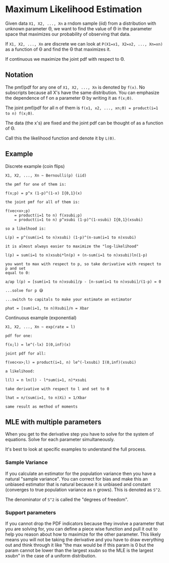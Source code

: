 # Maximum Likelihood Estimation

Given data `X1, X2, ..., Xn` a rndom sample (iid) from a distribution with
unknown parameter Θ, we want to find the value of Θ in the parameter space that
maximizes our probability of observing that data.

If `X1, X2, ..., Xn` are discrete we can look at `P(X1=x1, X2=x2, ..., Xn=xn)`
as a function of Θ and find the Θ that maximizes it.

If continuous we maximize the joint pdf with respect to Θ.

## Notation

The pmf/pdf for any one of `X1, X2, ..., Xn` is denoted by `f(x)`. No subscripts
because all X's have the same distribution. You can emphasize the dependence of
f on a parameter Θ by writing it as `f(x;Θ)`.

The joint pmf/pdf for all n of them is `f(x1, x2, ..., xn;Θ) = product(i=1 to n) f(x;Θ)`.

The data (the x's) are fixed and the joint pdf can be thought of as a function
of Θ.

Call this the likelihood function and denote it by `L(Θ)`.

## Example

Discrete example (coin flips)

```
X1, X2, ..., Xn ~ Bernoulli(p) (iid)

the pmf for one of them is:

f(x;p) = p^x (1-p)^(1-x) I{0,1}(x)

the joint pmf for all of them is:

f(vec<x>;p) 
    = product(i=1 to n) f(xsubi;p)
    = product(i=1 to n) p^xsubi (1-p)^(1-xsubi) I{0,1}(xsubi)

so a likelhood is:

L(p) = p^(sum(i=1 to n)xsubi) (1-p)^(n-sum(i=1 to n)xsubi)

it is almost always easier to maximize the "log-likelihood"

l(p) = sum(i=1 to n)xsubi*ln(p) + (n-sum(i=1 to n)xsubi)ln(1-p)

you want to max with respect to p, so take derivative with respect to p and set
equal to 0:

a/ap l(p) = [sum(i=1 to n)xsubi]/p - [n-sum(i=1 to n)xsubi]/(1-p) = 0

...solve for p 😅

...switch to capitals to make your estimate an estimator

phat = [sum(i=1, to n)Xsubi]/n = Xbar
```

Continuous example (exponential)

```
X1, X2, ..., Xn ~ exp(rate = l)

pdf for one:

f(x;l) = le^(-lx) I(0,inf)(x)

joint pdf for all:

f(vec<x>;l) = product(i=1, n) le^(-lxsubi) I(0,inf)(xsubi)

a likelihood:

l(l) = n ln(l) - l*sum(i=1, n)*xsubi

take derivative with respect to l and set to 0

lhat = n/(sum(i=1, to n)Xi) = 1/Xbar

same result as method of moments
```

## MLE with multiple parameters

When you get to the derivative step you have to solve for the system of
equations. Solve for each parameter simultaneously.

It's best to look at specific examples to understand the full process.

### Sample Variance

If you calculate an estimator for the population variance then you have a
natural "sample variance". You can correct for bias and make this an unbiased
estimator that is natural because it is unbiased and constant (converges to true
population variance as n grows). This is denoted as `S^2`.

The denominator of `S^2` is called the "degrees of freedom".

### Support parameters

If you cannot drop the PDF indicators because they involve a parameter that you
are solving for, you can define a piece wise function and pull it out to help
you reason about how to maximize for the other parameter. This likely means you
will not be taking the derivative and you have to draw everything out and think
through it like "the max would be if this param is 0 but the param cannot be
lower than the largest xsubn so the MLE is the largest xsubn" in the case of a
uniform distribution.
